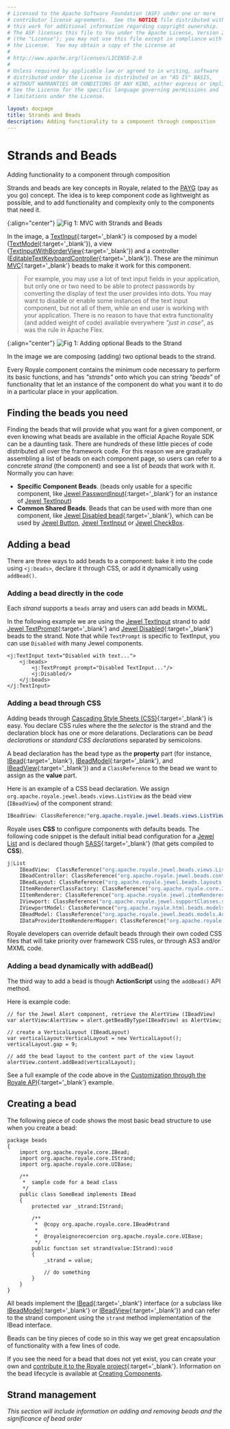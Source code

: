 ```yaml
---
# Licensed to the Apache Software Foundation (ASF) under one or more
# contributor license agreements.  See the NOTICE file distributed with
# this work for additional information regarding copyright ownership.
# The ASF licenses this file to You under the Apache License, Version 2.0
# (the "License"); you may not use this file except in compliance with
# the License.  You may obtain a copy of the License at
# 
# http://www.apache.org/licenses/LICENSE-2.0
# 
# Unless required by applicable law or agreed to in writing, software
# distributed under the License is distributed on an "AS IS" BASIS,
# WITHOUT WARRANTIES OR CONDITIONS OF ANY KIND, either express or implied.
# See the License for the specific language governing permissions and
# limitations under the License.

layout: docpage
title: Strands and Beads
description: Adding functionality to a component through composition
---
```


# Strands and Beads

Adding functionality to a component through composition

Strands and beads are key concepts in Royale, related to the [PAYG](features/payg.html)  (pay as you go) concept. The idea is to keep component code as lightweight as possible, and to add functionality and complexity only to the components that need it.

{:align="center"}
![Fig 1: MVC with Strands and Beads](assets/images/strand-beads/strand-bead-1.jpg)

In the image, a [TextInput](https://royale.apache.org/asdoc/index.html#!org.apache.royale.html/TextInput){:target='_blank'} is composed by a model ([TextModel](https://royale.apache.org/asdoc/index.html#!org.apache.royale.html.beads.models/TextModel){:target='_blank'}), a view ([TextInputWithBorderView](https://royale.apache.org/asdoc/index.html#!org.apache.royale.html.beads/TextInputWithBorderView){:target='_blank'}) and a controller ([EditableTextKeyboardController](https://royale.apache.org/asdoc/index.html#!org.apache.royale.html.beads.controllers/EditableTextKeyboardController){:target='_blank'}). These are the minimun [MVC](https://en.wikipedia.org/wiki/Model–view–controller){:target='_blank'} beads to make it work for this component.

> For example, you may use a lot of text input fields in your application, but only one or two need to be able to protect passwords by converting the display of text the user provides into dots. You may want to disable or enable some instances of the text input component, but not all of them, while an end user is working with your application. There is no reason to have that extra functionality (and added weight of code) available everywhere _"just in case"_, as was the rule in Apache Flex.

{:align="center"}
![Fig 1: Adding optional Beads to the Strand](assets/images/strand-beads/strand-bead-2.jpg)

In the image we are composing (adding) two optional beads to the strand.

Every Royale component contains the minimum code necessary to perform its basic functions, and has _"strands"_ onto which you can string _"beads"_ of functionality that let an instance of the component do what you want it to do in a particular place in your application.

## Finding the beads you need

Finding the beads that will provide what you want for a given component, or even knowing what beads are available in the official Apache Royale SDK can be a daunting task. There are hundreds of these little pieces of code distributed all over the framework code. For this reason we are gradually assembling a list of beads on each component page, so users can refer to a concrete _strand_ (the component) and see a list of _beads_ that work with it. Normally you can have:

* __Specific Component Beads__. (beads only usable for a specific component, like [Jewel PasswordInput](https://royale.apache.org/asdoc/index.html#!org.apache.royale.jewel.beads.controls.textinput/PasswordInput){:target='_blank'} for an instance of [Jewel TextInput](component-sets/jewel/jewel-textinput.html))
* __Common Shared Beads__. Beads that can be used with more than one component, like [Jewel Disabled bead](https://royale.apache.org/asdoc/index.html#!org.apache.royale.jewel.beads.controls/Disabled){:target='_blank'}, which can be used by [Jewel Button](component-sets/jewel/jewel-button.html), [Jewel TextInput](component-sets/jewel/jewel-textinput.html) or [Jewel CheckBox](component-sets/jewel/jewel-checkbox.html).

## Adding a bead

There are three ways to add beads to a component: bake it into the code using `<j:beads>`, declare it through CSS, or add it dynamically using `addBead()`.

### Adding a bead directly in the code

Each _strand_ supports a `beads` array and users can add beads in MXML.

In the following example we are using the [Jewel TextInput](component-sets/jewel/jewel-textinput.html) strand to add [Jewel TextPrompt](https://royale.apache.org/asdoc/index.html#!org.apache.royale.jewel.beads.controls.textinput/TextPrompt){:target='_blank'} and [Jewel Disabled](https://royale.apache.org/asdoc/index.html#!org.apache.royale.jewel.beads.controls/Disabled){:target='_blank'} beads to the strand. Note that while `TextPrompt` is specific to TextInput, you can use `Disabled` with many Jewel components.

```mxml
<j:TextInput text="Disabled with text...">
    <j:beads>
        <j:TextPrompt prompt="Disabled TextInput..."/>
        <j:Disabled/>
    </j:beads>
</j:TextInput>
```

### Adding a bead through CSS

Adding beads through [Cascading Style Sheets (CSS)](https://en.wikipedia.org/wiki/Cascading_Style_Sheets){:target='_blank'} is easy. You declare CSS rules where the the _selector_ is the strand and the declaration block has one or more delarations. Declarations can be _bead declarations_ or _standard CSS declarations_ separated by semicolons.

A bead declaration has the bead type as the __property__ part (for instance, [IBead](https://royale.apache.org/asdoc/index.html#!org.apache.royale.core/IBead){:target='_blank'}, [IBeadModel](https://royale.apache.org/asdoc/index.html#!org.apache.royale.core/IBeadModel){:target='_blank'}, and [IBeadView](https://royale.apache.org/asdoc/index.html#!org.apache.royale.core/IBeadView){:target='_blank'}) and a `ClassReference` to the bead we want to assign as the __value__ part.

Here is an example of a CSS bead declaration. We assign `org.apache.royale.jewel.beads.views.ListView` as the bead view (`IBeadView`) of the component strand:

```css
IBeadView: ClassReference("org.apache.royale.jewel.beads.views.ListView");
```

Royale uses __CSS__ to configure components with defaults beads. The following
code snippet is the default initial bead configuration for a [Jewel List](component-sets/jewel/jewel-list.html) and is declared though [SASS](https://sass-lang.com){:target='_blank'} (that gets compiled to __CSS__). 

```sass
j|List
    IBeadView:  ClassReference("org.apache.royale.jewel.beads.views.ListView")
    IBeadController: ClassReference("org.apache.royale.jewel.beads.controllers.ListSingleSelectionMouseController")
    IBeadLayout: ClassReference("org.apache.royale.jewel.beads.layouts.VerticalLayout")
    IItemRendererClassFactory: ClassReference("org.apache.royale.core.ItemRendererClassFactory")
    IItemRenderer: ClassReference("org.apache.royale.jewel.itemRenderers.ListItemRenderer")
    IViewport: ClassReference("org.apache.royale.jewel.supportClasses.scrollbar.ScrollingViewport")
    IViewportModel: ClassReference("org.apache.royale.html.beads.models.ViewportModel")
    IBeadModel: ClassReference("org.apache.royale.jewel.beads.models.ArrayListSelectionModel")
    IDataProviderItemRendererMapper: ClassReference("org.apache.royale.jewel.beads.itemRenderers.DataItemRendererFactoryForCollectionView")
```

Royale developers can override default beads through their own coded CSS files that will take priority over framework CSS rules, or through AS3 and/or MXML code.

### Adding a bead dynamically with addBead()

The third way to add a bead is though __ActionScript__ using the `addBead()` API method.

Here is example code:

```as3
// for the Jewel Alert component, retrieve the AlertView (IBeadView) 
var alertView:AlertView = alert.getBeadByType(IBeadView) as AlertView;

// create a VerticalLayout (IBeadLayout)
var verticalLayout:VerticalLayout = new VerticalLayout();
verticalLayout.gap = 9;

// add the bead layout to the content part of the view layout
alertView.content.addBead(verticalLayout);
```
See a full example of the code above in the [Customization through the Royale API](https://royale.apache.org/customization-through-the-royale-api/){:target='_blank'} example.

## Creating a bead

The following piece of code shows the most basic bead structure to use when you create a bead:

```as3
package beads
{	
	import org.apache.royale.core.IBead;
	import org.apache.royale.core.IStrand;
	import org.apache.royale.core.UIBase;
	
	/**
	 *  sample code for a bead class
	 */
	public class SomeBead implements IBead
	{
		protected var _strand:IStrand;
		
		/**
		 *  @copy org.apache.royale.core.IBead#strand
		 *  
		 *  @royaleignorecoercion org.apache.royale.core.UIBase;
		 */
		public function set strand(value:IStrand):void
		{
			_strand = value;

			// do something
		}
	}
}
```

All beads implement the [IBead](https://royale.apache.org/asdoc/index.html#!org.apache.royale.core/IBead){:target='_blank'} interface (or a subclass like [IBeadModel](https://royale.apache.org/asdoc/index.html#!org.apache.royale.core/IBeadModel){:target='_blank'} or [IBeadView](https://royale.apache.org/asdoc/index.html#!org.apache.royale.core/IBeadView){:target='_blank'}) and can refer to the strand component using the `strand` method implementation of the IBead interface.

Beads can be tiny pieces of code so in this way we get great encapsulation of functionality with a few lines of code. 

If you see the need for a bead that does not yet exist, you can create your own and [contribute it to the Royale project](https://royale.apache.org/get-involved/){:target='_blank'}. Information on the bead lifecycle is available at [Creating Components](https://cwiki.apache.org/confluence/display/FLEX/Creating+Components).

## Strand management

_This section will include information on adding and removing beads and the significance of bead order_
